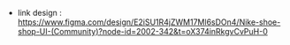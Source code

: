 - link design : https://www.figma.com/design/E2iSU1R4jZWM17Ml6sDOn4/Nike-shoe-shop-UI-(Community)?node-id=2002-342&t=oX374inRkgvCvPuH-0